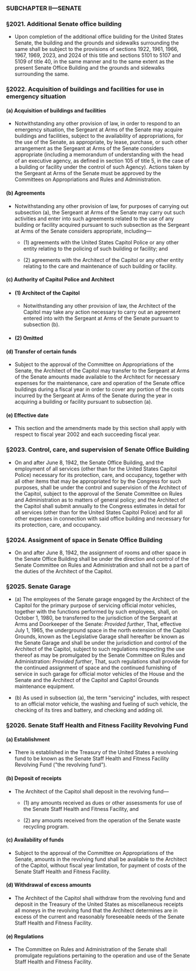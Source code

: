 ### SUBCHAPTER II—SENATE

### §2021. Additional Senate office building
* Upon completion of the additional office building for the United States Senate, the building and the grounds and sidewalks surrounding the same shall be subject to the provisions of sections 1922, 1961, 1966, 1967, 1969, 2023, and 2024 of this title and sections 5101 to 5107 and 5109 of title 40, in the same manner and to the same extent as the present Senate Office Building and the grounds and sidewalks surrounding the same.

### §2022. Acquisition of buildings and facilities for use in emergency situation
#### (a) Acquisition of buildings and facilities
* Notwithstanding any other provision of law, in order to respond to an emergency situation, the Sergeant at Arms of the Senate may acquire buildings and facilities, subject to the availability of appropriations, for the use of the Senate, as appropriate, by lease, purchase, or such other arrangement as the Sergeant at Arms of the Senate considers appropriate (including a memorandum of understanding with the head of an executive agency, as defined in section 105 of title 5, in the case of a building or facility under the control of such Agency). Actions taken by the Sergeant at Arms of the Senate must be approved by the Committees on Appropriations and Rules and Administration.

#### (b) Agreements
* Notwithstanding any other provision of law, for purposes of carrying out subsection (a), the Sergeant at Arms of the Senate may carry out such activities and enter into such agreements related to the use of any building or facility acquired pursuant to such subsection as the Sergeant at Arms of the Senate considers appropriate, including—

  * (1) agreements with the United States Capitol Police or any other entity relating to the policing of such building or facility; and

  * (2) agreements with the Architect of the Capitol or any other entity relating to the care and maintenance of such building or facility.

#### (c) Authority of Capitol Police and Architect
* #### (1) Architect of the Capitol
  * Notwithstanding any other provision of law, the Architect of the Capitol may take any action necessary to carry out an agreement entered into with the Sergeant at Arms of the Senate pursuant to subsection (b).

* #### (2) Omitted
#### (d) Transfer of certain funds
* Subject to the approval of the Committee on Appropriations of the Senate, the Architect of the Capitol may transfer to the Sergeant at Arms of the Senate amounts made available to the Architect for necessary expenses for the maintenance, care and operation of the Senate office buildings during a fiscal year in order to cover any portion of the costs incurred by the Sergeant at Arms of the Senate during the year in acquiring a building or facility pursuant to subsection (a).

#### (e) Effective date
* This section and the amendments made by this section shall apply with respect to fiscal year 2002 and each succeeding fiscal year.

### §2023. Control, care, and supervision of Senate Office Building
* On and after June 8, 1942, the Senate Office Building, and the employment of all services (other than for the United States Capitol Police) necessary for its protection, care, and occupancy, together with all other items that may be appropriated for by the Congress for such purposes, shall be under the control and supervision of the Architect of the Capitol, subject to the approval of the Senate Committee on Rules and Administration as to matters of general policy; and the Architect of the Capitol shall submit annually to the Congress estimates in detail for all services (other than for the United States Capitol Police) and for all other expenses in connection with said office building and necessary for its protection, care, and occupancy.

### §2024. Assignment of space in Senate Office Building
* On and after June 8, 1942, the assignment of rooms and other space in the Senate Office Building shall be under the direction and control of the Senate Committee on Rules and Administration and shall not be a part of the duties of the Architect of the Capitol.

### §2025. Senate Garage
* (a) The employees of the Senate garage engaged by the Architect of the Capitol for the primary purpose of servicing official motor vehicles, together with the functions performed by such employees, shall, on October 1, 1980, be transferred to the jurisdiction of the Sergeant at Arms and Doorkeeper of the Senate: _Provided further_, That, effective July 1, 1965, the underground space in the north extension of the Capitol Grounds, known as the Legislative Garage shall hereafter be known as the Senate Garage and shall be under the jurisdiction and control of the Architect of the Capitol, subject to such regulations respecting the use thereof as may be promulgated by the Senate Committee on Rules and Administration: _Provided further_, That, such regulations shall provide for the continued assignment of space and the continued furnishing of service in such garage for official motor vehicles of the House and the Senate and the Architect of the Capitol and Capitol Grounds maintenance equipment.

* (b) As used in subsection (a), the term "servicing" includes, with respect to an official motor vehicle, the washing and fueling of such vehicle, the checking of its tires and battery, and checking and adding oil.

### §2026. Senate Staff Health and Fitness Facility Revolving Fund
#### (a) Establishment
* There is established in the Treasury of the United States a revolving fund to be known as the Senate Staff Health and Fitness Facility Revolving Fund ("the revolving fund").

#### (b) Deposit of receipts
* The Architect of the Capitol shall deposit in the revolving fund—

  * (1) any amounts received as dues or other assessments for use of the Senate Staff Health and Fitness Facility, and

  * (2) any amounts received from the operation of the Senate waste recycling program.

#### (c) Availability of funds
* Subject to the approval of the Committee on Appropriations of the Senate, amounts in the revolving fund shall be available to the Architect of the Capitol, without fiscal year limitation, for payment of costs of the Senate Staff Health and Fitness Facility.

#### (d) Withdrawal of excess amounts
* The Architect of the Capitol shall withdraw from the revolving fund and deposit in the Treasury of the United States as miscellaneous receipts all moneys in the revolving fund that the Architect determines are in excess of the current and reasonably foreseeable needs of the Senate Staff Health and Fitness Facility.

#### (e) Regulations
* The Committee on Rules and Administration of the Senate shall promulgate regulations pertaining to the operation and use of the Senate Staff Health and Fitness Facility.